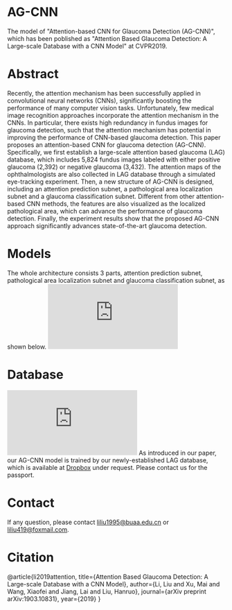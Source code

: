 # AG-CNN
The model of "Attention-based CNN for Glaucoma Detection (AG-CNN)", which has been poblished as "Attention Based Glaucoma Detection: A Large-scale Database with a CNN Model" at CVPR2019.

# Abstract
Recently, the attention mechanism has been successfully applied in convolutional neural networks (CNNs), significantly boosting the performance of many computer vision tasks. Unfortunately, few medical image recognition approaches incorporate the attention mechanism in the CNNs. In particular, there exists high redundancy in fundus images for glaucoma detection, such that the attention mechanism has potential in improving the performance of CNN-based glaucoma detection. This paper proposes an attention-based CNN for glaucoma detection (AG-CNN). Specifically, we first establish a large-scale attention based glaucoma (LAG) database, which includes 5,824 fundus images labeled with either positive glaucoma (2,392) or negative glaucoma (3,432). The attention maps of the ophthalmologists are also collected in LAG database through a simulated eye-tracking experiment. Then, a new structure of AG-CNN is designed, including an attention prediction subnet, a pathological area localization subnet and a glaucoma classification subnet. Different from other attention-based CNN methods, the features are also visualized as the localized pathological area, which can advance the performance of glaucoma detection. Finally, the experiment results show that the proposed AG-CNN approach significantly advances state-of-the-art glaucoma detection.


# Models
The whole architecture consists 3 parts, attention prediction subnet, pathological area localization subnet and glaucoma classification subnet, as shown below.
![1](https://github.com/smilell/AG-CNN/blob/master/fullnet_1.pdf)


# Database
![2](https://github.com/smilell/AG-CNN/blob/master/database2_s.pdf)
As introduced in our paper, our AG-CNN model is trained by our newly-established LAG database, which is available at [Dropbox](https://www.dropbox.com/s/nwvvk2fkb4t57f3/LAG_database.rar?dl=0) under request.
Please contact us for the passport.

# Contact
If any question, please contact liliu1995@buaa.edu.cn or liliu419@foxmail.com.


# Citation
@article{li2019attention,
  title={Attention Based Glaucoma Detection: A Large-scale Database with a CNN Model},
  author={Li, Liu and Xu, Mai and Wang, Xiaofei and Jiang, Lai and Liu, Hanruo},
  journal={arXiv preprint arXiv:1903.10831},
  year={2019}
}

